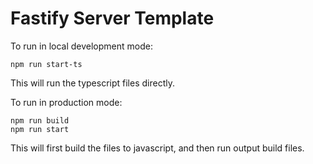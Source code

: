 # Fastify Server Template

To run in local development mode:
```
npm run start-ts
```

This will run the typescript files directly. 

To run in production mode:
```
npm run build
npm run start
```

This will first build the files to javascript, and then run output build files.